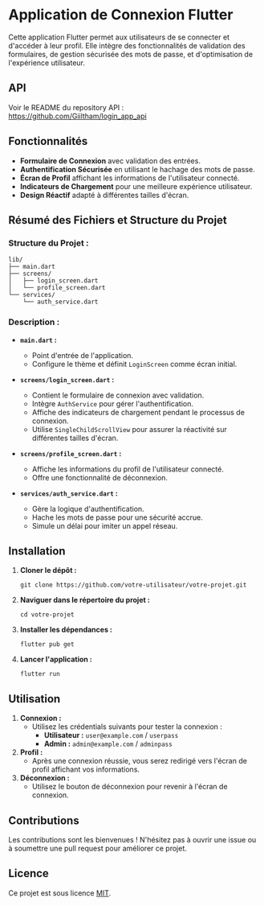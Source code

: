 
# Application de Connexion Flutter

Cette application Flutter permet aux utilisateurs de se connecter et d'accéder à leur profil. Elle intègre des fonctionnalités de validation des formulaires, de gestion sécurisée des mots de passe, et d'optimisation de l'expérience utilisateur.

## API
Voir le README du repository API : https://github.com/Giiltham/login_app_api

## Fonctionnalités

-   **Formulaire de Connexion** avec validation des entrées.
-   **Authentification Sécurisée** en utilisant le hachage des mots de passe.
-   **Écran de Profil** affichant les informations de l'utilisateur connecté.
-   **Indicateurs de Chargement** pour une meilleure expérience utilisateur.
-   **Design Réactif** adapté à différentes tailles d'écran.

## Résumé des Fichiers et Structure du Projet

### Structure du Projet :


    lib/
    ├── main.dart
    ├── screens/
    │   ├── login_screen.dart
    │   └── profile_screen.dart
    └── services/
        └── auth_service.dart

### Description :

-   **`main.dart` :**

    -   Point d'entrée de l'application.
    -   Configure le thème et définit `LoginScreen` comme écran initial.
-   **`screens/login_screen.dart` :**

    -   Contient le formulaire de connexion avec validation.
    -   Intègre `AuthService` pour gérer l'authentification.
    -   Affiche des indicateurs de chargement pendant le processus de connexion.
    -   Utilise `SingleChildScrollView` pour assurer la réactivité sur différentes tailles d'écran.
-   **`screens/profile_screen.dart` :**

    -   Affiche les informations du profil de l'utilisateur connecté.
    -   Offre une fonctionnalité de déconnexion.
-   **`services/auth_service.dart` :**

    -   Gère la logique d'authentification.
    -   Hache les mots de passe pour une sécurité accrue.
    -   Simule un délai pour imiter un appel réseau.

## Installation

1.  **Cloner le dépôt :**

    `git clone https://github.com/votre-utilisateur/votre-projet.git`

2.  **Naviguer dans le répertoire du projet :**

    `cd votre-projet`

3.  **Installer les dépendances :**

    `flutter pub get`

4.  **Lancer l'application :**

    `flutter run`

## Utilisation

1.  **Connexion :**
    -   Utilisez les crédentials suivants pour tester la connexion :
        -   **Utilisateur :** `user@example.com` / `userpass`
        -   **Admin :** `admin@example.com` / `adminpass`
2.  **Profil :**
    -   Après une connexion réussie, vous serez redirigé vers l'écran de profil affichant vos informations.
3.  **Déconnexion :**
    -   Utilisez le bouton de déconnexion pour revenir à l'écran de connexion.

## Contributions

Les contributions sont les bienvenues ! N'hésitez pas à ouvrir une issue ou à soumettre une pull request pour améliorer ce projet.

## Licence

Ce projet est sous licence [MIT](https://opensource.org/license/mit).
